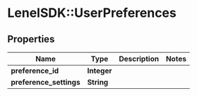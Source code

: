 # LenelSDK::UserPreferences

## Properties
Name | Type | Description | Notes
------------ | ------------- | ------------- | -------------
**preference_id** | **Integer** |  | 
**preference_settings** | **String** |  | 



